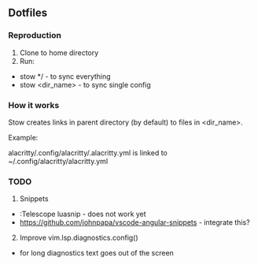 ## Dotfiles

### Reproduction

1. Clone to home directory
2. Run:

- stow \*/ - to sync everything
- stow <dir_name> - to sync single config

### How it works

Stow creates links in parent directory (by default) to files in <dir_name>.

Example:

alacritty/.config/alacritty/.alacritty.yml is linked to ~/.config/alacritty/alacritty.yml

### TODO

1. Snippets

- :Telescope luasnip - does not work yet
- https://github.com/johnpapa/vscode-angular-snippets - integrate this?

2. Improve vim.lsp.diagnostics.config()

- for long diagnostics text goes out of the screen
